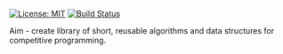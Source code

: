 [![License: MIT](https://img.shields.io/badge/License-MIT-yellow.svg)](https://opensource.org/licenses/MIT)
[![Build Status](https://travis-ci.org/JulStrat/fp-cp.svg?branch=master)](https://travis-ci.org/JulStrat/fp-cp)

Aim - create library of short, reusable algorithms and data structures for competitive programming.
